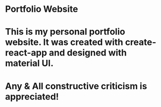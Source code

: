 # Portfolio Website

# This is my personal portfolio website. It was created with create-react-app and designed with material UI.

# Any & All constructive criticism is appreciated!  
